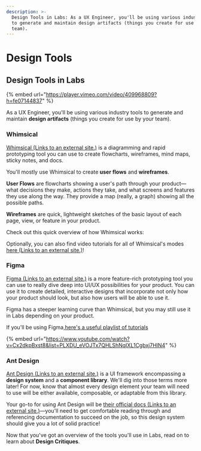 ```yaml
---
description: >-
  Design Tools in Labs: As a UX Engineer, you'll be using various industry tools
  to generate and maintain design artifacts (things you create for use by your
  team).
---
```


# Design Tools

## Design Tools in Labs



{% embed url="https://player.vimeo.com/video/409968809?h=fe07144837" %}





As a UX Engineer, you'll be using various industry tools to generate and maintain **design artifacts** (things you create for use by your team).

### Whimsical

[Whimsical (Links to an external site.)](https://whimsical.com) is a diagramming and rapid prototyping tool you can use to create flowcharts, wireframes, mind maps, sticky notes, and docs.

You'll mostly use Whimsical to create **user flows** and **wireframes**.

**User Flows** are flowcharts showing a user's path through your product—what decisions they make, actions they take, and what screens and features they use along the way. They provide a map (really, a graph) showing all the possible paths.

**Wireframes** are quick, lightweight sketches of the basic layout of each page, view, or feature in your product.

Check out this quick overview of how Whimsical works:



Optionally, you can also find video tutorials for all of Whimsical's modes [here (Links to an external site.)](https://whimsical.com/whimsical-video-tutorials-Log31dDEDGwf65tBPf24fp)!

### Figma

[Figma (Links to an external site.)](https://www.figma.com) is a more feature-rich prototyping tool you can use to really dive deep into UI/UX possibilities for your product. You can use it to create detailed, interactive designs that incorporate not only how your product should look, but also how users will be able to use it.

Figma has a steeper learning curve than Whimsical, but you may still use it in Labs depending on your product.

If you'll be using Figma,[here's a useful playlist of tutorials](https://www.youtube.com/watch?v=Cx2dkpBxst8\&list=PLXDU_eVOJTx7QHLShNqIXL1Cgbxj7HlN4)

{% embed url="https://www.youtube.com/watch?v=Cx2dkpBxst8&list=PLXDU_eVOJTx7QHLShNqIXL1Cgbxj7HlN4" %}

### Ant Design

[Ant Design (Links to an external site.)](https://ant.design) is a UI framework encompassing a **design system** and a **component library**. We'll dig into those terms more later! For now, know that almost every design element your team will need to use will be either available, composable, or adaptable from this library.

Your go-to for using Ant Design will be [their official docs (Links to an external site.)](https://ant.design/docs/react/introduce)—you'll need to get comfortable reading through and referencing documentation to succeed on the job, so this design system should give you a lot of solid practice!

Now that you've got an overview of the tools you'll use in Labs, read on to learn about **Design Critiques**.
